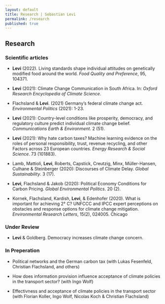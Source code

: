 ```yaml
---
layout: default
title: Research | Sebastian Levi
permalink: /research
published: true
---
```


## Research

### Scientific articles

- **Levi** (2022). Living standards shape individual attitudes on genetically modified food around the world. _Food Quality and Preference_, 95, 104371.	

- **Levi** (2021): Climate Change Communication in South Africa. In: _Oxford Research Encyclopedia of Climate Science_.

- Flachsland & **Levi**. (2021) Germany’s federal climate change act. _Environmental Politics_ (2021): 1-23.

- **Levi** (2021): Country-level conditions like prosperity, democracy, and regulatory culture predict individual climate change belief. _Communications Earth & Environment_. 2 (51).

- **Levi** (2021): Why hate carbon taxes? Machine learning evidence on the roles of personal responsibility, trust, revenue recycling, and other Factors across 23 European countries. _Energy Research & Social Science_. 73 (101883). 

- Lamb, Mattioli, **Levi**, Roberts, Capstick, Creutzig, Minx, Müller-Hansen, Culhane & Steinberger (2020): Discourses of Climate Delay. _Global Sustainability_. 3 (17). 

- **Levi**, Flachsland & Jakob (2020): Political Economy Conditions for Carbon Pricing. _Global Environmental Politics_. 20 (2).

- Kornek, Flachsland, Kardish, **Levi**, & Edenhofer (2020). What is important for achieving 2° C? UNFCCC and IPCC expert perceptions on obstacles and response options for climate change mitigation. _Environmental Research Letters_, 15(2), 024005.
Chicago	

### Under Review

- **Levi** & Goldberg. Democracy increases climate change concern. 

### In Preperation

- Political networks and the German carbon tax (with Lukas Fesenfeld, Christian Flachsland, and others)

- How does information provision influence acceptance of climate policies in the transport sector? (with Ingo Wolf)

- Effectivness and acceptance of climate policies in the transport sector (with Florian Koller, Ingo Wolf, Nicolas Koch & Christian Flachsland)
